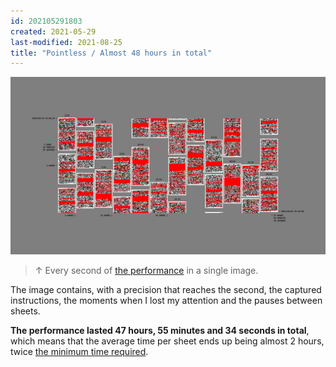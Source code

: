 ```yaml
---
id: 202105291803
created: 2021-05-29
last-modified: 2021-08-25
title: "Pointless / Almost 48 hours in total"
---
```

![](../assets/202105291803.jpg)

>↑ Every second of [the performance]([[202105291521]]) in a single image.

The image contains, with a precision that reaches the second, the captured instructions, the moments when I lost my attention and the pauses between sheets. 

**The performance lasted 47 hours, 55 minutes and 34 seconds in total**, which means that the average time per sheet ends up being almost 2 hours, twice [the minimum time required]([[202105291511]]).